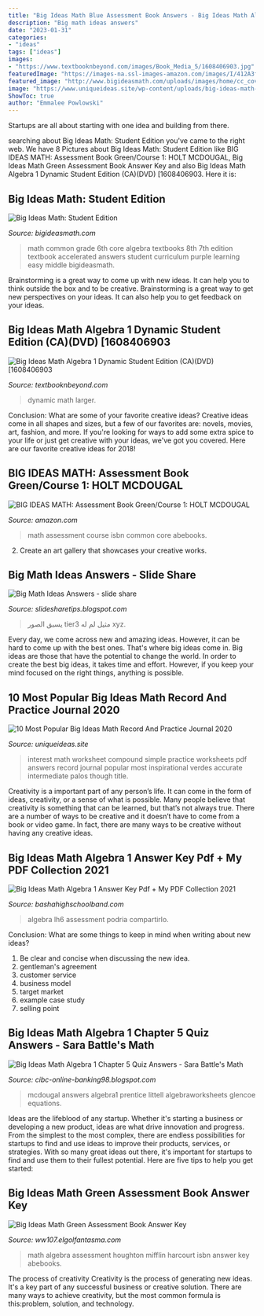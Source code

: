 ```yaml
---
title: "Big Ideas Math Blue Assessment Book Answers - Big Ideas Math Algebra 1 Answer Key Pdf + My Pdf Collection 2021"
description: "Big math ideas answers"
date: "2023-01-31"
categories:
- "ideas"
tags: ["ideas"]
images:
- "https://www.textbooknbeyond.com/images/Book_Media_5/1608406903.jpg"
featuredImage: "https://images-na.ssl-images-amazon.com/images/I/412A3fAkoBL._SY344_BO1,204,203,200_.jpg"
featured_image: "http://www.bigideasmath.com/uploads/images/home/cc_cover_images/cc_cvr_green_pe.png"
image: "https://www.uniqueideas.site/wp-content/uploads/big-ideas-math-worksheets-accurate-though-palos-verdes-intermediate.jpg"
ShowToc: true
author: "Emmalee Powlowski"
---
```



Startups are all about starting with one idea and building from there.

	

		
searching about Big Ideas Math: Student Edition you've came to the right web. We have 8 Pictures about Big Ideas Math: Student Edition like BIG IDEAS MATH: Assessment Book Green/Course 1: HOLT MCDOUGAL, Big Ideas Math Green Assessment Book Answer Key and also Big Ideas Math Algebra 1 Dynamic Student Edition (CA)(DVD) [1608406903. Here it is:
		
    
## Big Ideas Math: Student Edition

<img loading=lazy src="http://www.bigideasmath.com/uploads/images/home/cc_cover_images/cc_cvr_green_pe.png" onerror="this.onerror=null;this.src='https://tse2.mm.bing.net/th?id=OIP.7ZhzrOyaTiuxjlAVd6bXJwHaJl&amp;pid=15.1';" alt="Big Ideas Math: Student Edition">

_Source: bigideasmath.com_

>math common grade 6th core algebra textbooks 8th 7th edition textbook accelerated answers student curriculum purple learning easy middle bigideasmath. 

	

Brainstorming is a great way to come up with new ideas. It can help you to think outside the box and to be creative. Brainstorming is a great way to get new perspectives on your ideas. It can also help you to get feedback on your ideas.

    
## Big Ideas Math Algebra 1 Dynamic Student Edition (CA)(DVD) [1608406903

<img loading=lazy src="https://www.textbooknbeyond.com/images/Book_Media_5/1608406903.jpg" onerror="this.onerror=null;this.src='https://tse2.mm.bing.net/th?id=OIP.Ysa3xbGOFbDFIstnTkQhxQAAAA&amp;pid=15.1';" alt="Big Ideas Math Algebra 1 Dynamic Student Edition (CA)(DVD) [1608406903">

_Source: textbooknbeyond.com_

>dynamic math larger. 

	

Conclusion: What are some of your favorite creative ideas?
Creative ideas come in all shapes and sizes, but a few of our favorites are: novels, movies, art, fashion, and more. If you're looking for ways to add some extra spice to your life or just get creative with your ideas, we've got you covered. Here are our favorite creative ideas for 2018!

    
## BIG IDEAS MATH: Assessment Book Green/Course 1: HOLT MCDOUGAL

<img loading=lazy src="https://images-na.ssl-images-amazon.com/images/I/412A3fAkoBL._SY344_BO1,204,203,200_.jpg" onerror="this.onerror=null;this.src='https://tse4.mm.bing.net/th?id=OIP.TodzO531ft72K5SXRwZzaAAAAA&amp;pid=15.1';" alt="BIG IDEAS MATH: Assessment Book Green/Course 1: HOLT MCDOUGAL">

_Source: amazon.com_

>math assessment course isbn common core abebooks. 

	

2. Create an art gallery that showcases your creative works.

    
## Big Math Ideas Answers - Slide Share

<img loading=lazy src="https://s1.studyres.com/store/data/008935003_1-67fef4cca384e2d4662d6352a8a4d122.png" onerror="this.onerror=null;this.src='https://tse4.mm.bing.net/th?id=OIP.m7bEfUqmAiaFmxusKzkuMAHaJl&amp;pid=15.1';" alt="Big Math Ideas Answers - slide share">

_Source: slidesharetips.blogspot.com_

>يسبق الصور tier3 مثيل لم له xyz. 

	

Every day, we come across new and amazing ideas. However, it can be hard to come up with the best ones. That's where big ideas come in. Big ideas are those that have the potential to change the world. In order to create the best big ideas, it takes time and effort. However, if you keep your mind focused on the right things, anything is possible.

    
## 10 Most Popular Big Ideas Math Record And Practice Journal 2020

<img loading=lazy src="https://www.uniqueideas.site/wp-content/uploads/big-ideas-math-worksheets-accurate-though-palos-verdes-intermediate.jpg" onerror="this.onerror=null;this.src='https://tse3.mm.bing.net/th?id=OIP.mOSYBSndxPvxVGNhDS5WGQHaJp&amp;pid=15.1';" alt="10 Most Popular Big Ideas Math Record And Practice Journal 2020">

_Source: uniqueideas.site_

>interest math worksheet compound simple practice worksheets pdf answers record journal popular most inspirational verdes accurate intermediate palos though title. 

	

Creativity is a important part of any person’s life. It can come in the form of ideas, creativity, or a sense of what is possible. Many people believe that creativity is something that can be learned, but that’s not always true. There are a number of ways to be creative and it doesn’t have to come from a book or video game. In fact, there are many ways to be creative without having any creative ideas.

    
## Big Ideas Math Algebra 1 Answer Key Pdf + My PDF Collection 2021

<img loading=lazy src="https://lh6.googleusercontent.com/-36zxmZVCCT8/TW1XSDVsV4I/AAAAAAAAADI/fhXVyKfmg2Q/w1200-h630-p-k-no-nu/Chapter+3+Practice+Test+B+pg1.jpg" onerror="this.onerror=null;this.src='https://tse1.mm.bing.net/th?id=OIP.tSwUz7vEi-x7ms046HjYrgHaD4&amp;pid=15.1';" alt="Big Ideas Math Algebra 1 Answer Key Pdf + My PDF Collection 2021">

_Source: bashahighschoolband.com_

>algebra lh6 assessment podria compartirlo. 

	

Conclusion: What are some things to keep in mind when writing about new ideas?
1. Be clear and concise when discussing the new idea.
2. gentleman's agreement 
3. customer service 
4. business model 
5. target market 
6. example case study
7. selling point 

    
## Big Ideas Math Algebra 1 Chapter 5 Quiz Answers - Sara Battle&#039;s Math

<img loading=lazy src="https://www.uniqueideas.site/wp-content/uploads/kindergarten-big-ideas-math-algebra-worksheets-worksheet-example.jpg" onerror="this.onerror=null;this.src='https://tse4.mm.bing.net/th?id=OIP.H_InChrCkxaHAPVpqp7i6gHaJ8&amp;pid=15.1';" alt="Big Ideas Math Algebra 1 Chapter 5 Quiz Answers - Sara Battle&#039;s Math">

_Source: cibc-online-banking98.blogspot.com_

>mcdougal answers algebra1 prentice littell algebraworksheets glencoe equations. 

	

Ideas are the lifeblood of any startup. Whether it's starting a business or developing a new product, ideas are what drive innovation and progress. From the simplest to the most complex, there are endless possibilities for startups to find and use ideas to improve their products, services, or strategies. With so many great ideas out there, it's important for startups to find and use them to their fullest potential. Here are five tips to help you get started:

    
## Big Ideas Math Green Assessment Book Answer Key

<img loading=lazy src="https://images-na.ssl-images-amazon.com/images/I/51l89+EZPNL._SX373_BO1,204,203,200_.jpg" onerror="this.onerror=null;this.src='https://tse3.mm.bing.net/th?id=OIP.AMcD0EqjA-D3Ul3yFRJ3wAAAAA&amp;pid=15.1';" alt="Big Ideas Math Green Assessment Book Answer Key">

_Source: ww107.elgolfantasma.com_

>math algebra assessment houghton mifflin harcourt isbn answer key abebooks. 

	

The process of creativity
Creativity is the process of generating new ideas. It's a key part of any successful business or creative solution. There are many ways to achieve creativity, but the most common formula is this:problem, solution, and technology.

